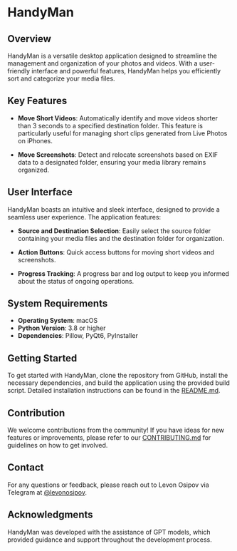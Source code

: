 # HandyMan

## Overview

HandyMan is a versatile desktop application designed to streamline the management and organization of your photos and videos. With a user-friendly interface and powerful features, HandyMan helps you efficiently sort and categorize your media files.

## Key Features

- **Move Short Videos**: Automatically identify and move videos shorter than 3 seconds to a specified destination folder. This feature is particularly useful for managing short clips generated from Live Photos on iPhones.
  
- **Move Screenshots**: Detect and relocate screenshots based on EXIF data to a designated folder, ensuring your media library remains organized.

## User Interface

HandyMan boasts an intuitive and sleek interface, designed to provide a seamless user experience. The application features:

- **Source and Destination Selection**: Easily select the source folder containing your media files and the destination folder for organization.
  
- **Action Buttons**: Quick access buttons for moving short videos and screenshots.

- **Progress Tracking**: A progress bar and log output to keep you informed about the status of ongoing operations.

## System Requirements

- **Operating System**: macOS
- **Python Version**: 3.8 or higher
- **Dependencies**: Pillow, PyQt6, PyInstaller

## Getting Started

To get started with HandyMan, clone the repository from GitHub, install the necessary dependencies, and build the application using the provided build script. Detailed installation instructions can be found in the [README.md](README.md).

## Contribution

We welcome contributions from the community! If you have ideas for new features or improvements, please refer to our [CONTRIBUTING.md](CONTRIBUTING.md) for guidelines on how to get involved.

## Contact

For any questions or feedback, please reach out to Levon Osipov via Telegram at [@levonosipov](http://t.me/levonosipov).

## Acknowledgments

HandyMan was developed with the assistance of GPT models, which provided guidance and support throughout the development process.
